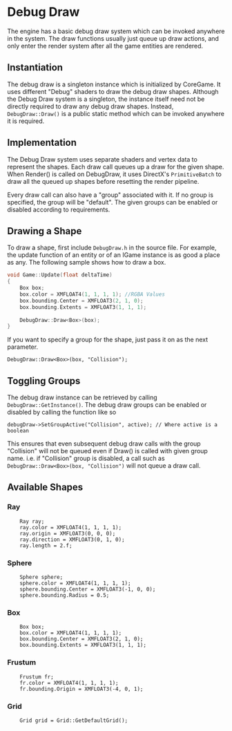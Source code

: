 # Debug Draw

The engine has a basic debug draw system which can be invoked anywhere in the system. The draw functions usually just queue up draw actions, and only enter the render system after all the game entities are rendered. 

## Instantiation

The debug draw is a singleton instance which is initialized by CoreGame. It uses different "Debug" shaders to draw the debug draw shapes. Although the Debug Draw system is a singleton, the instance itself need not be directly required to draw any debug draw shapes. Instead, `DebugDraw::Draw()` is a public static method which can be invoked anywhere it is required. 

## Implementation

The Debug Draw system uses separate shaders and vertex data to represent the shapes. Each draw call queues up a draw for the given shape. When Render() is called on DebugDraw, it uses DirectX's `PrimitiveBatch` to draw all the queued up shapes before resetting the render pipeline. 

Every draw call can also have a "group" associated with it. If no group is specified, the group will be "default". The given groups can be enabled or disabled according to requirements. 

## Drawing a Shape

To draw a shape, first include `DebugDraw.h` in the source file. For example, the update function of an entity or of an IGame instance is as good a place as any. The following sample shows how to draw a box.

``` C++
void Game::Update(float deltaTime)
{
	Box box;
	box.color = XMFLOAT4(1, 1, 1, 1); //RGBA Values
	box.bounding.Center = XMFLOAT3(2, 1, 0);
	box.bounding.Extents = XMFLOAT3(1, 1, 1);
    
    DebugDraw::Draw<Box>(box);
}
```

If you want to specify a group for the shape, just pass it on as the next parameter.

```
DebugDraw::Draw<Box>(box, "Collision");
```

## Toggling Groups

The debug draw instance can be retrieved by calling `DebugDraw::GetInstance()`. The debug draw groups can be enabled or disabled by calling the function like so

```
debugDraw->SetGroupActive("Collision", active); // Where active is a boolean
```
This ensures that even subsequent debug draw calls with the group "Collision" will not be queued even if Draw() is called with given group name. i.e. if "Collision" group is disabled, a call such as `DebugDraw::Draw<Box>(box, "Collision")` will not queue a draw call. 

## Available Shapes

### Ray

```
	Ray ray;
	ray.color = XMFLOAT4(1, 1, 1, 1);
	ray.origin = XMFLOAT3(0, 0, 0);
	ray.direction = XMFLOAT3(0, 1, 0);
	ray.length = 2.f;
```
### Sphere
```
	Sphere sphere;
	sphere.color = XMFLOAT4(1, 1, 1, 1);
	sphere.bounding.Center = XMFLOAT3(-1, 0, 0);
	sphere.bounding.Radius = 0.5;
```
### Box
```
	Box box;
	box.color = XMFLOAT4(1, 1, 1, 1);
	box.bounding.Center = XMFLOAT3(2, 1, 0);
	box.bounding.Extents = XMFLOAT3(1, 1, 1);
```
### Frustum
```
	Frustum fr;
	fr.color = XMFLOAT4(1, 1, 1, 1);
	fr.bounding.Origin = XMFLOAT3(-4, 0, 1);
```
### Grid
```
	Grid grid = Grid::GetDefaultGrid();
```